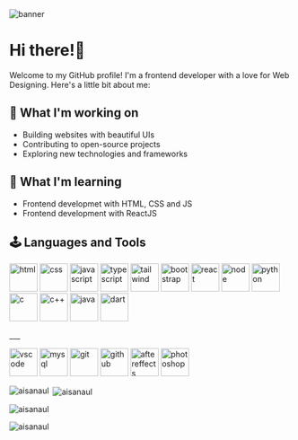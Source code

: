 <img src="https://media.licdn.com/dms/image/v2/D4D16AQEg7kFuvxDYQA/profile-displaybackgroundimage-shrink_350_1400/profile-displaybackgroundimage-shrink_350_1400/0/1726931653055?e=1749081600&v=beta&t=8kSgs_7CGgw9wqBSswLHxwy1HK5jaDZ-c3lLFjOCdJU" alt="banner" />

# Hi there!👋

Welcome to my GitHub profile! I'm a frontend developer with a love for Web Designing. Here's a little bit about me:

## 🔭 What I'm working on
- Building websites with beautiful UIs
- Contributing to open-source projects
- Exploring new technologies and frameworks

## 🌱 What I'm learning
- Frontend developmet with HTML, CSS and JS
- Frontend development with ReactJS

## 🕹️ Languages and Tools
<p align="left"> <img src="https://cdn-icons-png.flaticon.com/512/174/174854.png" alt="html" width="50"> <img src="https://cdn-icons-png.flaticon.com/512/732/732190.png" alt="css" width="50"> <img src="https://cdn-icons-png.flaticon.com/512/5968/5968292.png" alt="javascript" width="50"> <img src="https://icon.icepanel.io/Technology/svg/TypeScript.svg" alt="typescript" width="50"> <img src="https://icon.icepanel.io/Technology/svg/Tailwind-CSS.svg" alt="tailwind" width="50"> <img src="https://icon.icepanel.io/Technology/svg/Bootstrap.svg" alt="bootstrap" width="50"> <img src="https://icon.icepanel.io/Technology/svg/React.svg" alt="react" width="50"> <img src="https://icon.icepanel.io/Technology/svg/Node.js.svg" alt="node" width="50"> <img src="https://cdn-icons-png.flaticon.com/512/5968/5968350.png" alt="python" width="50"> <img src="https://icon.icepanel.io/Technology/svg/C.svg" alt="c" width="50"> <img src="https://cdn-icons-png.flaticon.com/512/6132/6132222.png" alt="c++" width="50"> <img src="https://icon.icepanel.io/Technology/svg/Java.svg" alt="java" width="50"> <img src="https://icon.icepanel.io/Technology/svg/Dart.svg" alt="dart" width="50"> </p>
___
<p align="left"> <img src="https://img.icons8.com/?size=256&id=9OGIyU8hrxW5&format=png" alt="vscode" width="50"> <img src="https://icon.icepanel.io/Technology/svg/MySQL.svg" alt="mysql" width="50"> <img src="https://icon.icepanel.io/Technology/svg/Git.svg" alt="git" width="50"> <img src="https://icon.icepanel.io/Technology/png-shadow-512/GitHub.png" alt="github" width="50"> <img src="https://img.icons8.com/?size=256&id=108781&format=png" alt="aftereffects" width="50"> <img src="https://img.icons8.com/?size=256&id=13677&format=png" alt="photoshop" width="50"> </p>

<p><img align="left" src="https://github-readme-stats.vercel.app/api/top-langs?username=aisanaul&show_icons=true&locale=en&layout=compact" alt="aisanaul" /></p>

<p>&nbsp;<img align="center" src="https://github-readme-stats.vercel.app/api?username=aisanaul&show_icons=true&locale=en" alt="aisanaul" /></p>

<p><img align="center" src="https://github-readme-streak-stats.herokuapp.com/?user=aisanaul&" alt="aisanaul" /></p>

<p> <img src="https://komarev.com/ghpvc/?username=aisanaul&label=Profile%20views&color=0e75b6&style=flat" alt="aisanaul" /> </p>
